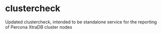 clustercheck
============

Updated clustercheck, intended to be standalone service for the reporting of Percona XtraDB cluster nodes
